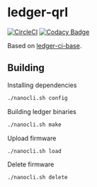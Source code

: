 # ledger-qrl

[![CircleCI](https://circleci.com/gh/theQRL/ledger-qrl-private.svg?style=shield&circle-token=422094fd9f5dfcf31b42d41050fb2c7aed42f1df)](https://circleci.com/gh/theQRL/ledger-qrl-private)
[![Codacy Badge](https://api.codacy.com/project/badge/Grade/f65e5f5f429b46579ae539be28d08695)](https://www.codacy.com/app/ZondaX/ledger-qrl?utm_source=github.com&amp;utm_medium=referral&amp;utm_content=jleni/ledger-qrl&amp;utm_campaign=Badge_Grade)

Based on [ledger-ci-base](https://github.com/jleni/ledger-ci-base).


## Building

Installing dependencies
```bash
./nanocli.sh config
```  

Building ledger binaries
```bash
./nanocli.sh make
```  

Upload firmware
```bash
./nanocli.sh load
```  

Delete firmware
```bash
./nanocli.sh delete
```  
